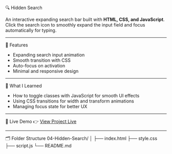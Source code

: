 🔍 Hidden Search

An interactive expanding search bar built with **HTML, CSS, and JavaScript**.  
Click the search icon to smoothly expand the input field and focus automatically for typing.

---

🧩 Features
- Expanding search input animation  
- Smooth transition with CSS  
- Auto-focus on activation  
- Minimal and responsive design  

---

🧠 What I Learned
- How to toggle classes with JavaScript for smooth UI effects  
- Using CSS transitions for width and transform animations  
- Managing focus state for better UX  

---

🚀 Live Demo
👉 [View Project Live](https://alireza-la.github.io/50_Projects_50_Days/04-Hidden-Search-Widget/)

---

🗂️ Folder Structure
04-Hidden-Search/
│
├── index.html
├── style.css
├── script.js
└── README.md
